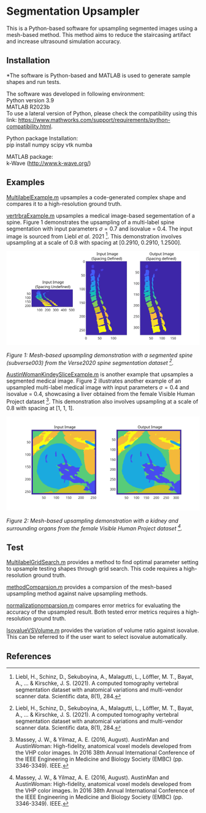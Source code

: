 # Segmentation Upsampler

This is a Python-based software for upsampling segmented images using a mesh-based method. This method aims to reduce the staircasing artifact and increase ultrasound simulation accuracy.

## Installation

*The software is Python-based and MATLAB is used to generate sample shapes and run tests.

The software was developed in following environment:\
Python version 3.9\
MATLAB R2023b\
To use a lateral version of Python, please check the compatibility using this link: https://www.mathworks.com/support/requirements/python-compatibility.html.


Python package Installation:\
pip install numpy scipy vtk numba

MATLAB package:\
k-Wave (http://www.k-wave.org/)

## Examples

[MultilabelExample.m](https://github.com/ucl-bug/segmentation-upsampler/blob/refinedStructure/MultilabelExample.m) upsamples a code-generated complex shape and compares it to a high-resolution ground truth.

[vertrbraExample.m](https://github.com/ucl-bug/segmentation-upsampler/blob/refinedStructure/vertebraExample.m) upsamples a medical image-based segementation of a spine. Figure 1 demonstrates the upsampling of a multi-label spine segmentation with input parameters $\sigma = 0.7$ and isovalue = 0.4. The input image is sourced from Liebl $et$ $al$. 2021 [^1]. This demonstration involves upsampling at a scale of 0.8 with spacing at [0.2910, 0.2910, 1.2500]. 

![spineDemo](paper/figure/spineDemo.svg)

*Figure 1: Mesh-based upsampling demonstration with a segmented spine (subverse003) from the Verse2020 spine segmentation dataset [^1].*

[AustinWomanKindeySliceExample.m](https://github.com/ucl-bug/segmentation-upsampler/blob/refinedStructure/AustinWomanKindeySliceExample.m) is another example that upsamples a segmented medical image. Figure 2 illustrates another example of an upsampled multi-label medical image with input parameters $\sigma = 0.4$ and isovalue = 0.4, showcasing a liver obtained from the female Visible Human Project dataset [^2]. This demonstration also involves upsampling at a scale of 0.8 with spacing at [1, 1, 1].

![liverDemo](paper/figure/liverDemo.svg)

*Figure 2: Mesh-based upsampling demonstration with a kidney and surrounding organs from the female Visible Human Project dataset [^2].*

## Test

[MultilabelGridSearch.m](https://github.com/ucl-bug/segmentation-upsampler/blob/refinedStructure/MultilabelGridSearch.m) provides a method to find optimal parameter setting to upsample testing shapes through grid search. This code requires a high-resolution ground truth.

[methodComparsion.m](https://github.com/ucl-bug/segmentation-upsampler/blob/refinedStructure/methodComparsion.m) provides a comparsion of the mesh-based upsampling method against naive upsampling methods.

[normalizationomparsion.m](https://github.com/ucl-bug/segmentation-upsampler/blob/refinedStructure/normalizationComparsion.m) compares error metrics for evaluating the accuracy of the upsampled result. Both tested error metrics requires a high-resolution ground truth.

[IsovalueVSVolume.m](https://github.com/ucl-bug/segmentation-upsampler/blob/refinedStructure/IsovalueVSVolume.m) provides the variation of volume ratio against isovalue. This can be referred to if the user want to select isovalue automatically.


## References

[^1]:Liebl, H., Schinz, D., Sekuboyina, A., Malagutti, L., Löffler, M. T., Bayat, A., ... & Kirschke, J. S. (2021). A computed tomography vertebral segmentation dataset with anatomical variations and multi-vendor scanner data. Scientific data, 8(1), 284.
[^2]:Massey, J. W., & Yilmaz, A. E. (2016, August). AustinMan and AustinWoman: High-fidelity, anatomical voxel models developed from the VHP color images. In 2016 38th Annual International Conference of the IEEE Engineering in Medicine and Biology Society (EMBC) (pp. 3346-3349). IEEE.
